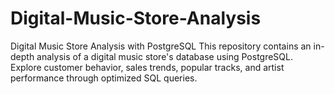 # Digital-Music-Store-Analysis
Digital Music Store Analysis with PostgreSQL This repository contains an in-depth analysis of a digital music store's database using PostgreSQL. Explore customer behavior, sales trends, popular tracks, and artist performance through optimized SQL queries. 
